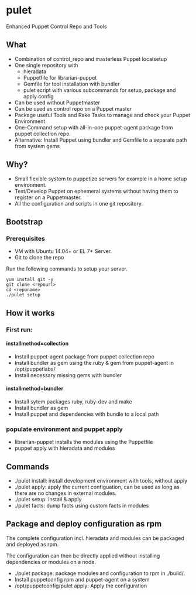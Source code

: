 pulet
=====

Enhanced Puppet Control Repo and Tools

What
----
 * Combination of control_repo and masterless Puppet localsetup
 * One single repository with
   * hieradata
   * Puppetfile for librarian-puppet
   * Gemfile for tool installation with bundler
   * pulet script with various subcommands for setup, package and apply config
 * Can be used without Puppetmaster
 * Can be used as control repo on a Puppet master
 * Package useful Tools and Rake Tasks to manage and check your Puppet Environment
 * One-Command setup with all-in-one puppet-agent package from puppet collection repo.
 * Alternative: Install Puppet using bundler and Gemfile to a separate path from system gems


Why?
----
 * Small flexible system to puppetize servers for example in a home setup environment.
 * Test/Develop Puppet on ephemeral systems without having them to register on a Puppetmaster.
 * All the configuration and scripts in one git repository.


Bootstrap
---------

### Prerequisites

 * VM with Ubuntu 14.04+ or EL 7+ Server.
 * Git to clone the repo

Run the following commands to setup your server.

    yum install git -y
    git clone <repourl>
    cd <reponame>
    ./pulet setup


How it works
------------

### First run:

#### installmethod=collection

 - Install puppet-agent package from puppet collection repo
 - Install bundler as gem using the ruby & gem from puppet-agent in /opt/puppetlabs/
 - Install necessary missing gems with bundler

#### installmethod=bundler
 - Install sytem packages ruby, ruby-dev and make
 - Install bundler as gem
 - Install puppet and dependencies with bundle to a local path

### populate environment and puppet apply
 - librarian-puppet installs the modules using the Puppetfile
 - puppet apply with hieradata and modules

Commands
-------
* ./pulet install: install development environment with tools, without apply
* ./pulet apply: apply the current configuation, can be used as long as there are no changes in external modules.
* ./pulet setup: install & apply
* ./pulet facts: dump facts using custom facts in modules


Package and deploy configuration as rpm
---------------------------------------

The complete configuration incl. hieradata and modules can be packaged and deployed as rpm.

The configuration can then be directly applied without installing dependencies or modules on a node.

* ./pulet package: package modules and configuration to rpm in ./build/.
* Install puppetconfig rpm and puppet-agent on a system
* /opt/puppetconfig/pulet apply: Apply the configuration
